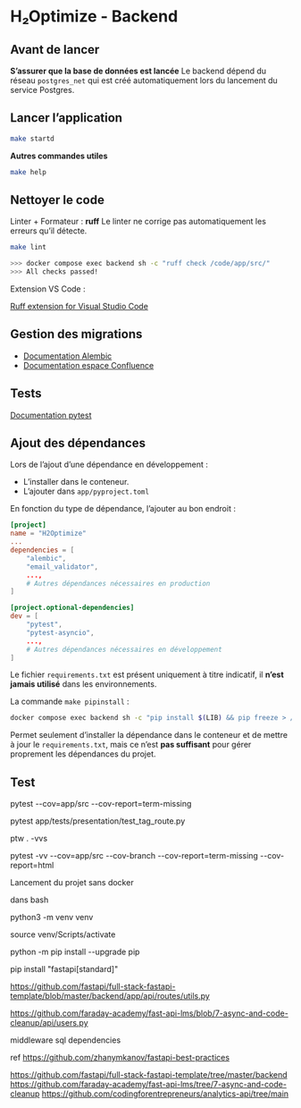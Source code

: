 # H₂Optimize - Backend

## Avant de lancer

**S’assurer que la base de données est lancée**
Le backend dépend du réseau `postgres_net` qui est créé automatiquement lors du lancement du service Postgres.

## Lancer l’application

```bash
make startd
```

**Autres commandes utiles**

```bash
make help
```

## Nettoyer le code

Linter + Formateur : **ruff**
Le linter ne corrige pas automatiquement les erreurs qu’il détecte.

```bash
make lint

>>> docker compose exec backend sh -c "ruff check /code/app/src/"
>>> All checks passed!
```

Extension VS Code :

[Ruff extension for Visual Studio Code](https://marketplace.visualstudio.com/items?itemName=charliermarsh.ruff)

## Gestion des migrations

* [Documentation Alembic](https://alembic.sqlalchemy.org/en/latest/index.html#)
* [Documentation espace Confluence](https://j-renevier.atlassian.net/wiki/x/AgDXCw)

## Tests

[Documentation pytest](https://docs.pytest.org/en/stable/reference/reference.html)

## Ajout des dépendances

Lors de l’ajout d’une dépendance en développement :

* L’installer dans le conteneur.
* L’ajouter dans `app/pyproject.toml`

En fonction du type de dépendance, l’ajouter au bon endroit :

```toml
[project]
name = "H2Optimize"
...
dependencies = [
    "alembic",
    "email_validator",
    ..., 
    # Autres dépendances nécessaires en production
]

[project.optional-dependencies]
dev = [
    "pytest",
    "pytest-asyncio",
    ..., 
    # Autres dépendances nécessaires en développement
]
```

Le fichier `requirements.txt` est présent uniquement à titre indicatif, il **n’est jamais utilisé** dans les environnements.

La commande `make pipinstall` :

```bash
docker compose exec backend sh -c "pip install $(LIB) && pip freeze > /code/app/requirements.txt"
```

Permet seulement d’installer la dépendance dans le conteneur et de mettre à jour le `requirements.txt`, mais ce n’est **pas suffisant** pour gérer proprement les dépendances du projet.


## Test



pytest --cov=app/src --cov-report=term-missing


pytest app/tests/presentation/test_tag_route.py


ptw . -vvs

pytest -vv --cov=app/src --cov-branch --cov-report=term-missing --cov-report=html


Lancement du projet sans docker 

dans bash 


python3 -m venv venv

source venv/Scripts/activate

python -m pip install --upgrade pip

pip install "fastapi[standard]"

https://github.com/fastapi/full-stack-fastapi-template/blob/master/backend/app/api/routes/utils.py

https://github.com/faraday-academy/fast-api-lms/blob/7-async-and-code-cleanup/api/users.py


middleware 
sql 
dependencies 


ref 
https://github.com/zhanymkanov/fastapi-best-practices


https://github.com/fastapi/full-stack-fastapi-template/tree/master/backend
https://github.com/faraday-academy/fast-api-lms/tree/7-async-and-code-cleanup
https://github.com/codingforentrepreneurs/analytics-api/tree/main